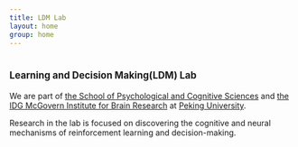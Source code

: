```yaml
---
title: LDM Lab
layout: home
group: home
---
```


# <span style = "font-size: 60%"> Learning and Decision Making(LDM) Lab

We are part of [the School of Psychological and Cognitive Sciences](https://www.psy.pku.edu.cn/english/index.htm) and [the IDG McGovern Institute for Brain Research](https://mgv.pku.edu.cn/english/index.htm) at [Peking University](https://english.pku.edu.cn/). 

Research in the lab is focused on discovering the cognitive and neural mechanisms of reinforcement learning and decision-making. 
